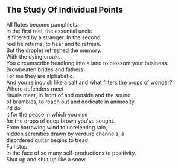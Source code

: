 The Study Of Individual Points
------------------------------
All flutes become pamphlets.  
In the first reel, the essential uncle  
is filtered by a stranger. In the second  
reel he returns, to hear and to refresh.  
But the droplet refreshed the memory.  
With the dying croaks.  
You circumscribe headlong into a land to blossom your business.  
Browbeaten brides and fathers.  
For me they are alphabetic.  
And you relinquish like a salt and what filters the props of wonder?  
Where defenders meet  
rituals meet, in front of and outside and the sound  
of brambles, to reach out and dedicate in animosity.  
I'd do  
it for the peace in which you rise  
for the drops of deep brown you've sought.  
From harrowing wind to unrelenting rain,  
hidden serenities drawn by verdure channels, a  
disordered guitar begins to tread.  
Full stop.  
In the face of so many self-productions to positivity.  
Shut up and shut up like a snow.  
